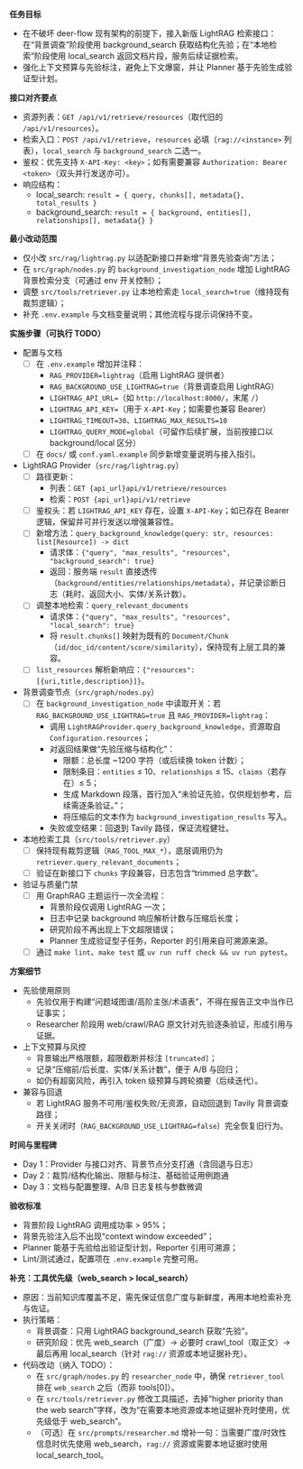 **任务目标**

- 在不破坏 deer-flow 现有架构的前提下，接入新版 LightRAG 检索接口：在“背景调查”阶段使用 background_search 获取结构化先验；在“本地检索”阶段使用 local_search 返回文档片段，服务后续证据检索。
- 强化上下文预算与先验标注，避免上下文爆窗，并让 Planner 基于先验生成验证型计划。

**接口对齐要点**

- 资源列表：`GET /api/v1/retrieve/resources`（取代旧的 `/api/v1/resources`）。
- 检索入口：`POST /api/v1/retrieve`，`resources` 必填（`rag://<instance>` 列表），`local_search` 与 `background_search` 二选一。
- 鉴权：优先支持 `X-API-Key: <key>`；如有需要兼容 `Authorization: Bearer <token>`（双头并行发送亦可）。
- 响应结构：
  - local_search: `result = { query, chunks[], metadata{}, total_results }`
  - background_search: `result = { background, entities[], relationships[], metadata{} }`

**最小改动范围**

- 仅小改 `src/rag/lightrag.py` 以适配新接口并新增“背景先验查询”方法；
- 在 `src/graph/nodes.py` 的 `background_investigation_node` 增加 LightRAG 背景检索分支（可通过 env 开关控制）；
- 调整 `src/tools/retriever.py` 让本地检索走 `local_search=true`（维持现有裁剪逻辑）；
- 补充 `.env.example` 与文档变量说明；其他流程与提示词保持不变。

**实施步骤（可执行 TODO）**

- 配置与文档
  - [ ] 在 `.env.example` 增加并注释：
    - `RAG_PROVIDER=lightrag`（启用 LightRAG 提供者）
    - `RAG_BACKGROUND_USE_LIGHTRAG=true`（背景调查启用 LightRAG）
    - `LIGHTRAG_API_URL=`（如 `http://localhost:8000/`，末尾 `/`）
    - `LIGHTRAG_API_KEY=`（用于 `X-API-Key`；如需要也兼容 Bearer）
    - `LIGHTRAG_TIMEOUT=30`、`LIGHTRAG_MAX_RESULTS=10`
    - `LIGHTRAG_QUERY_MODE=global`（可留作后续扩展，当前按接口以 background/local 区分）
  - [ ] 在 `docs/` 或 `conf.yaml.example` 同步新增变量说明与接入指引。

- LightRAG Provider（`src/rag/lightrag.py`）
  - [ ] 路径更新：
    - 列表：`GET {api_url}api/v1/retrieve/resources`
    - 检索：`POST {api_url}api/v1/retrieve`
  - [ ] 鉴权头：若 `LIGHTRAG_API_KEY` 存在，设置 `X-API-Key`；如已存在 Bearer 逻辑，保留并可并行发送以增强兼容性。
  - [ ] 新增方法：`query_background_knowledge(query: str, resources: list[Resource]) -> dict`
    - 请求体：`{"query", "max_results", "resources", "background_search": true}`
    - 返回：服务端 `result` 直接透传（`background/entities/relationships/metadata`），并记录诊断日志（耗时、返回大小、实体/关系计数）。
  - [ ] 调整本地检索：`query_relevant_documents`
    - 请求体：`{"query", "max_results", "resources", "local_search": true}`
    - 将 `result.chunks[]` 映射为既有的 `Document/Chunk`（`id/doc_id/content/score/similarity`），保持现有上层工具的兼容。
  - [ ] `list_resources` 解析新响应：`{"resources": [{uri,title,description}]}`。

- 背景调查节点（`src/graph/nodes.py`）
  - [ ] 在 `background_investigation_node` 中读取开关：若 `RAG_BACKGROUND_USE_LIGHTRAG=true` 且 `RAG_PROVIDER=lightrag`：
    - 调用 `LightRAGProvider.query_background_knowledge`，资源取自 `Configuration.resources`；
    - 对返回结果做“先验压缩与结构化”：
      - 限额：总长度 ~1200 字符（或后续换 token 计数）；
      - 限制条目：`entities` ≤ 10、`relationships` ≤ 15、`claims`（若存在）≤ 5；
      - 生成 Markdown 段落，首行加入“未验证先验，仅供规划参考，后续需逐条验证。”；
      - 将压缩后的文本作为 `background_investigation_results` 写入。
    - 失败或空结果：回退到 Tavily 路径，保证流程健壮。

- 本地检索工具（`src/tools/retriever.py`）
  - [ ] 保持现有裁剪逻辑（`RAG_TOOL_MAX_*`），底层调用仍为 `retriever.query_relevant_documents`；
  - [ ] 验证在新接口下 `chunks` 字段兼容，日志包含“trimmed 总字数”。

- 验证与质量门禁
  - [ ] 用 GraphRAG 主题运行一次全流程：
    - 背景阶段仅调用 LightRAG 一次；
    - 日志中记录 background 响应解析计数与压缩后长度；
    - 研究阶段不再出现上下文超限错误；
    - Planner 生成验证型子任务，Reporter 的引用来自可溯源来源。
  - [ ] 通过 `make lint`、`make test` 或 `uv run ruff check && uv run pytest`。

**方案细节**

- 先验使用原则
  - 先验仅用于构建“问题域图谱/高阶主张/术语表”，不得在报告正文中当作已证事实；
  - Researcher 阶段用 web/crawl/RAG 原文针对先验逐条验证，形成引用与证据。
- 上下文预算与风控
  - 背景输出严格限额，超限截断并标注 `[truncated]`；
  - 记录“压缩前/后长度、实体/关系计数”，便于 A/B 与回归；
  - 如仍有超窗风险，再引入 token 级预算与跨轮摘要（后续迭代）。
- 兼容与回退
  - 若 LightRAG 服务不可用/鉴权失败/无资源，自动回退到 Tavily 背景调查路径；
  - 开关关闭时（`RAG_BACKGROUND_USE_LIGHTRAG=false`）完全恢复旧行为。

**时间与里程碑**

- Day 1：Provider 与接口对齐、背景节点分支打通（含回退与日志）
- Day 2：裁剪/结构化输出、限额与标注、基础验证用例跑通
- Day 3：文档与配置整理、A/B 日志复核与参数微调

**验收标准**

- 背景阶段 LightRAG 调用成功率 > 95%；
- 背景先验注入后不出现“context window exceeded”；
- Planner 能基于先验给出验证型计划，Reporter 引用可溯源；
- Lint/测试通过，配置项在 `.env.example` 完整可用。

**补充：工具优先级（web_search > local_search）**

- 原因：当前知识库覆盖不足，需先保证信息广度与新鲜度，再用本地检索补充与佐证。
- 执行策略：
  - 背景调查：只用 LightRAG background_search 获取“先验”。
  - 研究阶段：优先 web_search（广度）→ 必要时 crawl_tool（取正文）→ 最后再用 local_search（针对 `rag://` 资源或本地证据补充）。
- 代码改动（纳入 TODO）：
  - 在 `src/graph/nodes.py` 的 `researcher_node` 中，确保 `retriever_tool` 排在 `web_search` 之后（而非 tools[0]）。
  - 在 `src/tools/retriever.py` 修改工具描述，去掉“higher priority than the web search”字样，改为“在需要本地资源或本地证据补充时使用，优先级低于 web_search”。
  - （可选）在 `src/prompts/researcher.md` 增补一句：当需要广度/时效性信息时优先使用 web_search，`rag://` 资源或需要本地证据时使用 local_search_tool。
